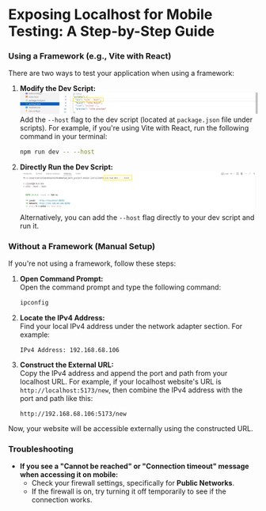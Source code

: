 # Exposing Localhost for Mobile Testing: A Step-by-Step Guide

### Using a Framework (e.g., Vite with React)

There are two ways to test your application when using a framework:

1. **Modify the Dev Script:**  
   !["Mock up design"](../assets/wf_1st.png) <br />
   Add the `--host` flag to the dev script (located at `package.json` file under scripts). For example, if you're using Vite with React, run the following command in your terminal:

   ```bash
   npm run dev -- --host
   ```

2. **Directly Run the Dev Script:**  
   !["Mock up design"](../assets/wf_2nd.png) <br />
   Alternatively, you can add the `--host` flag directly to your dev script and run it.

### Without a Framework (Manual Setup)

If you're not using a framework, follow these steps:

1. **Open Command Prompt:**  
   Open the command prompt and type the following command:

   ```bash
   ipconfig
   ```

2. **Locate the IPv4 Address:**  
   Find your local IPv4 address under the network adapter section. For example:

   ```
   IPv4 Address: 192.168.68.106
   ```

3. **Construct the External URL:**  
   Copy the IPv4 address and append the port and path from your localhost URL. For example, if your localhost website's URL is `http://localhost:5173/new`, then combine the IPv4 address with the port and path like this:
   ```
   http://192.168.68.106:5173/new
   ```

Now, your website will be accessible externally using the constructed URL.

### Troubleshooting

- **If you see a "Cannot be reached" or "Connection timeout" message when accessing it on mobile:**
  - Check your firewall settings, specifically for **Public Networks**.
  - If the firewall is on, try turning it off temporarily to see if the connection works.
